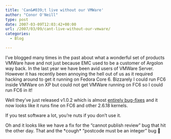 ```yaml
---
title: 'Can&#039;t live without our VMWare'
author: "Conor O'Neill"
type: post
date: 2007-03-09T12:03:42+00:00
url: /2007/03/09/cant-live-without-our-vmware/
categories:
  - Blog

---
```

I&#8217;ve blogged many times in the past about what a wonderful set of products VMWare have and not just because EMC used to be a customer of Argolon way back. In the last year we have been avid users of VMWare Server. However it has recently been annoying the hell out of us as it required hacking around to get it running on Fedora Core 6. Bizzarely I could run FC6 inside VMWare on XP but could not get VMWare running on FC6 so I could run FC6 in it!

Well they&#8217;ve just released v1.0.2 which is almost [entirely bug-fixes][1] and it now looks like it runs fine on FC6 and other 2.6.18 kernels.

If you test software a lot, you&#8217;re nuts if you don&#8217;t use it.

Oh and it looks like we have a fix for the &#8220;cannot publish review&#8221; bug that hit the other day. That and the \*cough\* &#8220;postcode must be an integer&#8221; bug 🙂

 [1]: http://www.vmware.com/support/server/doc/releasenotes_server.html